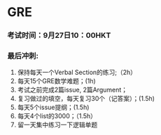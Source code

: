 # GRE
### 考试时间：9月27日10：00HKT
### 最后冲刺:
1. 保持每天一个Verbal Section的练习;（2h）
2. 每天15个GRE数学难题；(1h)
3. 考试之前完成2篇issue, 2篇Argument；
4. 复习做过的填空，每天复习30个（记答案）；(1.5h)
5. 每天5个issue提纲；(1.5h)
6. 每天4个list的3000；（1.5h）
7. 留一天集中练习一下逻辑单题
